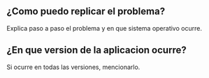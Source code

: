 ## ¿Como puedo replicar el problema?
Explica paso a paso el problema y en que sistema operativo ocurre.

## ¿En que version de la aplicacion ocurre?
Si ocurre en todas las versiones, mencionarlo.
